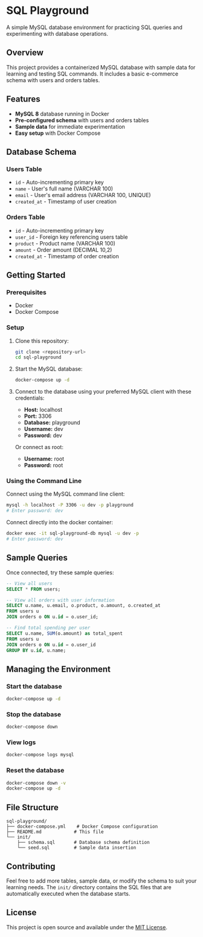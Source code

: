 # SQL Playground

A simple MySQL database environment for practicing SQL queries and experimenting with database operations.

## Overview

This project provides a containerized MySQL database with sample data for learning and testing SQL commands. It includes a basic e-commerce schema with users and orders tables.

## Features

- **MySQL 8** database running in Docker
- **Pre-configured schema** with users and orders tables
- **Sample data** for immediate experimentation
- **Easy setup** with Docker Compose

## Database Schema

### Users Table
- `id` - Auto-incrementing primary key
- `name` - User's full name (VARCHAR 100)
- `email` - User's email address (VARCHAR 100, UNIQUE)
- `created_at` - Timestamp of user creation

### Orders Table
- `id` - Auto-incrementing primary key
- `user_id` - Foreign key referencing users table
- `product` - Product name (VARCHAR 100)
- `amount` - Order amount (DECIMAL 10,2)
- `created_at` - Timestamp of order creation

## Getting Started

### Prerequisites
- Docker
- Docker Compose

### Setup

1. Clone this repository:
   ```bash
   git clone <repository-url>
   cd sql-playground
   ```

2. Start the MySQL database:
   ```bash
   docker-compose up -d
   ```

3. Connect to the database using your preferred MySQL client with these credentials:
   - **Host:** localhost
   - **Port:** 3306
   - **Database:** playground
   - **Username:** dev
   - **Password:** dev

   Or connect as root:
   - **Username:** root
   - **Password:** root

### Using the Command Line

Connect using the MySQL command line client:
```bash
mysql -h localhost -P 3306 -u dev -p playground
# Enter password: dev
```

Connect directly into the docker container:
```bash
docker exec -it sql-playground-db mysql -u dev -p
# Enter password: dev
```

## Sample Queries

Once connected, try these sample queries:

```sql
-- View all users
SELECT * FROM users;

-- View all orders with user information
SELECT u.name, u.email, o.product, o.amount, o.created_at
FROM users u
JOIN orders o ON u.id = o.user_id;

-- Find total spending per user
SELECT u.name, SUM(o.amount) as total_spent
FROM users u
JOIN orders o ON u.id = o.user_id
GROUP BY u.id, u.name;
```

## Managing the Environment

### Start the database
```bash
docker-compose up -d
```

### Stop the database
```bash
docker-compose down
```

### View logs
```bash
docker-compose logs mysql
```

### Reset the database
```bash
docker-compose down -v
docker-compose up -d
```

## File Structure

```
sql-playground/
├── docker-compose.yml    # Docker Compose configuration
├── README.md            # This file
└── init/
    ├── schema.sql       # Database schema definition
    └── seed.sql         # Sample data insertion
```

## Contributing

Feel free to add more tables, sample data, or modify the schema to suit your learning needs. The `init/` directory contains the SQL files that are automatically executed when the database starts.

## License

This project is open source and available under the [MIT License](LICENSE).